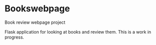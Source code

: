 # Bookswebpage
Book review webpage project

Flask application for looking at books and review them. This is a work in progress. 

